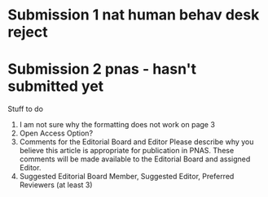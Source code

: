 # Submission 1 nat human behav desk reject

# Submission 2 pnas - hasn't submitted yet
Stuff to do
1) I am not sure why the formatting does not work on page 3
2) Open Access Option?
3) Comments for the Editorial Board and Editor
Please describe why you believe this article is appropriate for publication in PNAS. These comments will be made available to the Editorial Board and assigned Editor.
4) Suggested Editorial Board Member, Suggested Editor, Preferred Reviewers (at least 3)

